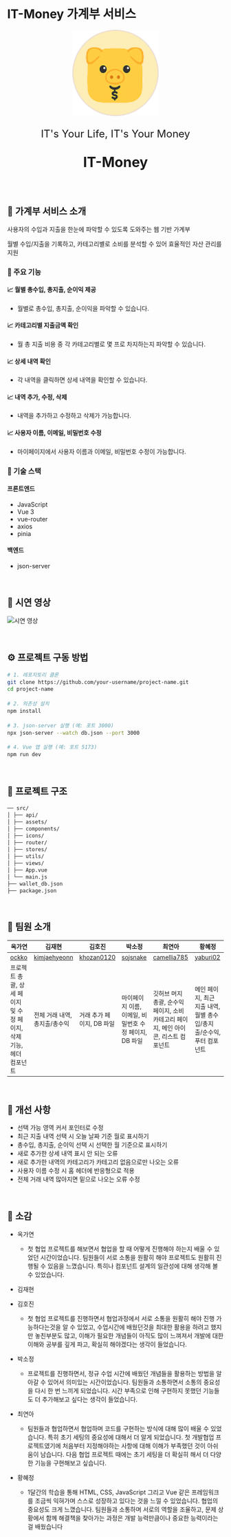 # IT-Money 가계부 서비스

<p align="center">
  <img src="./src/icons/pig.png"  width="200" height="200">
</p>
<p align="center" style="font-size:1.5rem">IT's Your Life, IT's Your Money</p>
<p align="center" style="font-size: 2rem; font-weight: bold">IT-Money</p>

<br/>

## 📌 가계부 서비스 소개

사용자의 수입과 지출을 한눈에 파악할 수 있도록 도와주는 웹 기반 가계부

월별 수입/지출을 기록하고, 카테고리별로 소비를 분석할 수 있어 효율적인 자산 관리를 지원

### 📌 주요 기능

#### 📈 월별 총수입, 총지출, 순이익 제공

- 월별로 총수입, 총지출, 순이익을 파악할 수 있습니다.

#### 📈 카테고리별 지출금액 확인

- 월 총 지출 비용 중 각 카테고리별로 몇 프로 차지하는지 파악할 수 있습니다.

#### 📈 상세 내역 확인

- 각 내역을 클릭하면 상세 내역을 확인할 수 있습니다.

#### 📈 내역 추가, 수정, 삭제

- 내역을 추가하고 수정하고 삭제가 가능합니다.

#### 📈 사용자 이름, 이메일, 비밀번호 수정

- 마이페이지에서 사용자 이름과 이메일, 비밀번호 수정이 가능합니다.

### 📌 기술 스택

#### 프론트엔드

- JavaScript
- Vue 3
- vue-router
- axios
- pinia

#### 백엔드

- json-server

<br />

## 📌 시연 영상

![시연 영상](./src/assets/KB_ITMoney-1차스켈레톤.gif)

<br />

## ⚙️ 프로젝트 구동 방법

```sh
# 1. 레포지토리 클론
git clone https://github.com/your-username/project-name.git
cd project-name

# 2. 의존성 설치
npm install

# 3. json-server 실행 (예: 포트 3000)
npx json-server --watch db.json --port 3000

# 4. Vue 앱 실행 (예: 포트 5173)
npm run dev
```

<br />

## 📌 프로젝트 구조

```
── src/
│ ├── api/
│ ├── assets/
│ ├── components/
│ ├── icons/
│ ├── router/
│ ├── stores/
│ ├── utils/
│ ├── views/
│ ├── App.vue
│ └── main.js
├── wallet_db.json
├── package.json
```

<br />

## 📌 팀원 소개

| 옥가연                                                              | 김재현                                          | 김호진                                      | 박소정                                                 | 최연아                                                                              | 황혜정                                                                |
| ------------------------------------------------------------------- | ----------------------------------------------- | ------------------------------------------- | ------------------------------------------------------ | ----------------------------------------------------------------------------------- | --------------------------------------------------------------------- |
| [ockko](https://github.com/ockko)                                   | [kimjaehyeonn](https://github.com/kimjaehyeonn) | [khozan0120](https://github.com/khozan0120) | [sojsnake](https://github.com/sojsnake)                | [camellia785](https://github.com/camellia785)                                       | [yaburi02](https://github.com/yaburi02)                               |
| 프로젝트 총괄, 상세 페이지 및 수정 페이지, 삭제 기능, 헤더 컴포넌트 | 전체 거래 내역, 총지출/총수익                   | 거래 추가 페이지, DB 파일                   | 마이페이지 이름, 이메일, 비밀번호 수정 페이지, DB 파일 | 깃허브 머지 총괄, 순수익 페이지, 소비 카테고리 페이지, 메인 아이콘, 리스트 컴포넌트 | 메인 페이지, 최근 지출 내역, 월별 총수입/총지출/순수익, 푸터 컴포넌트 |

<br />

## 📌 개선 사항

- 선택 가능 영역 커서 포인터로 수정
- 최근 지출 내역 선택 시 오늘 날짜 기준 월로 표시하기
- 총수입, 총지출, 순이익 선택 시 선택한 월 기준으로 표시하기
- 새로 추가한 상세 내역 표시 안 되는 오류
- 새로 추가한 내역의 카테고리가 카테고리 없음으로만 나오는 오류
- 사용자 이름 수정 시 홈 헤더에 반응형으로 적용
- 전체 거래 내역 많아지면 밑으로 나오는 오류 수정

<br />

## 📌 소감

- 옥가연

  - 첫 협업 프로젝트를 해보면서 협업을 할 때 어떻게 진행해야 하는지 배울 수 있었던 시간이었습니다. 팀원들이 서로 소통을 원활히 해야 프로젝트도 원활히 진행될 수 있음을 느꼈습니다. 특히나 컴포넌트 설계의 일관성에 대해 생각해 볼 수 있었습니다.

- 김재현
- 김호진
  - 첫 협업 프로젝트를 진행하면서 협업과정에서 서로 소통을 원활히 해야 진행 가능하다는것을 알 수 있었고, 수업시간에 배웠던것을 최대한 활용을 하려고 했지만 놓친부분도 많고, 이해가 필요한 개념들이 아직도 많이 느껴져서 개발에 대한 이해와 공부를 깊게 파고, 확실히 해야겠다는 생각이 들었습니다.
- 박소정
  - 프로젝트를 진행하면서, 정규 수업 시간에 배웠던 개념들을 활용하는 방법을 알아갈 수 있어서 의미있는 시간이었습니다. 팀원들과 소통하면서 소통의 중요성을 다시 한 번 느끼게 되었습니다. 시간 부족으로 인해 구현하지 못했던 기능들도 더 추가해보고 싶다는 생각이 들었습니다.
- 최연아
  - 팀원들과 협업하면서 협업하며 코드를 구현하는 방식에 대해 많이 배울 수 있었습니다. 특히 초기 세팅의 중요성에 대해서 더 알게 되었습니다. 첫 개발협업 프로젝트였기에 처음부터 지정해야하는 사항에 대해 이해가 부족했던 것이 아쉬움이 남습니다. 다음 협업 프로젝트 때에는 초기 세팅을 더 확실히 해서 더 다양한 기능을 구현해보고 싶습니다.
- 황혜정
  - 1달간의 학습을 통해 HTML, CSS, JavaScript 그리고 Vue 같은 프레임워크를 조금씩 익혀가며 스스로 성장하고 있다는 것을 느낄 수 있었습니다. 협업의 중요성도 크게 느꼈습니다. 팀원들과 소통하며 서로의 역할을 조율하고, 문제 상황에서 함께 해결책을 찾아가는 과정은 개발 능력만큼이나 중요한 능력이라는 걸 배웠습니다
